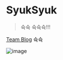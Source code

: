 # SyukSyuk

> 슉슉 슉슉슉!!!

[Team Blog](https://pcloud.tistory.com) 슉슉

![image](https://user-images.githubusercontent.com/22608825/163806404-8328eb9b-59b3-4608-8191-b1fc01e2cb60.png)
